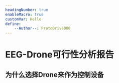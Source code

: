 ```yaml
---
headingNumber: true
enableMacro: true
customVar: Hello
define:
    --Author--: ProtoDrive000
---
```

# EEG-Drone可行性分析报告
## 为什么选择Drone来作为控制设备
